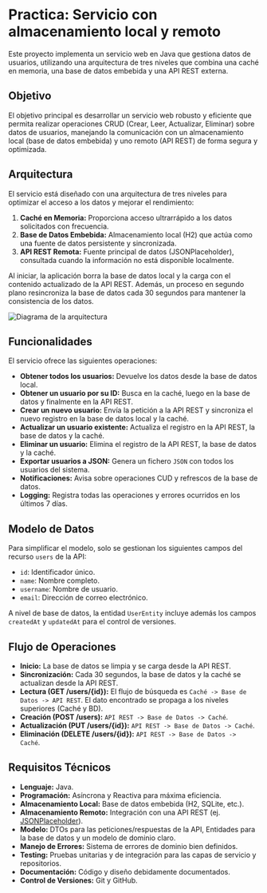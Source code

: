 # Practica: Servicio con almacenamiento local y remoto

Este proyecto implementa un servicio web en Java que gestiona datos de usuarios, utilizando una arquitectura de tres niveles que combina una caché en memoria, una base de datos embebida y una API REST externa.

## Objetivo

El objetivo principal es desarrollar un servicio web robusto y eficiente que permita realizar operaciones CRUD (Crear, Leer, Actualizar, Eliminar) sobre datos de usuarios, manejando la comunicación con un almacenamiento local (base de datos embebida) y uno remoto (API REST) de forma segura y optimizada.

## Arquitectura

El servicio está diseñado con una arquitectura de tres niveles para optimizar el acceso a los datos y mejorar el rendimiento:

1.  **Caché en Memoria:** Proporciona acceso ultrarrápido a los datos solicitados con frecuencia.
2.  **Base de Datos Embebida:** Almacenamiento local (H2) que actúa como una fuente de datos persistente y sincronizada.
3.  **API REST Remota:** Fuente principal de datos (JSONPlaceholder), consultada cuando la información no está disponible localmente.

Al iniciar, la aplicación borra la base de datos local y la carga con el contenido actualizado de la API REST. Además, un proceso en segundo plano resincroniza la base de datos cada 30 segundos para mantener la consistencia de los datos.

![Diagrama de la arquitectura](../images/remote_repository.jpg)


## Funcionalidades

El servicio ofrece las siguientes operaciones:

-   **Obtener todos los usuarios:** Devuelve los datos desde la base de datos local.
-   **Obtener un usuario por su ID:** Busca en la caché, luego en la base de datos y finalmente en la API REST.
-   **Crear un nuevo usuario:** Envía la petición a la API REST y sincroniza el nuevo registro en la base de datos local y la caché.
-   **Actualizar un usuario existente:** Actualiza el registro en la API REST, la base de datos y la caché.
-   **Eliminar un usuario:** Elimina el registro de la API REST, la base de datos y la caché.
-   **Exportar usuarios a JSON:** Genera un fichero `JSON` con todos los usuarios del sistema.
-   **Notificaciones:** Avisa sobre operaciones CUD y refrescos de la base de datos.
-   **Logging:** Registra todas las operaciones y errores ocurridos en los últimos 7 días.

## Modelo de Datos

Para simplificar el modelo, solo se gestionan los siguientes campos del recurso `users` de la API:

-   `id`: Identificador único.
-   `name`: Nombre completo.
-   `username`: Nombre de usuario.
-   `email`: Dirección de correo electrónico.

A nivel de base de datos, la entidad `UserEntity` incluye además los campos `createdAt` y `updatedAt` para el control de versiones.

## Flujo de Operaciones

-   **Inicio:** La base de datos se limpia y se carga desde la API REST.
-   **Sincronización:** Cada 30 segundos, la base de datos y la caché se actualizan desde la API REST.
-   **Lectura (GET /users/{id}):** El flujo de búsqueda es `Caché -> Base de Datos -> API REST`. El dato encontrado se propaga a los niveles superiores (Caché y BD).
-   **Creación (POST /users):** `API REST -> Base de Datos -> Caché`.
-   **Actualización (PUT /users/{id}):** `API REST -> Base de Datos -> Caché`.
-   **Eliminación (DELETE /users/{id}):** `API REST -> Base de Datos -> Caché`.

## Requisitos Técnicos

-   **Lenguaje:** Java.
-   **Programación:** Asíncrona y Reactiva para máxima eficiencia.
-   **Almacenamiento Local:** Base de datos embebida (H2, SQLite, etc.).
-   **Almacenamiento Remoto:** Integración con una API REST (ej. [JSONPlaceholder](https://jsonplaceholder.typicode.com/)).
-   **Modelo:** DTOs para las peticiones/respuestas de la API, Entidades para la base de datos y un modelo de dominio claro.
-   **Manejo de Errores:** Sistema de errores de dominio bien definidos.
-   **Testing:** Pruebas unitarias y de integración para las capas de servicio y repositorios.
-   **Documentación:** Código y diseño debidamente documentados.
-   **Control de Versiones:** Git y GitHub.
